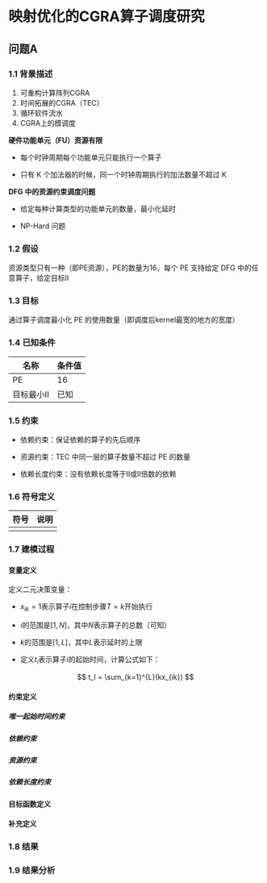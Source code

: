 # 映射优化的CGRA算子调度研究

## 问题A

###	1.1 背景描述

1. 可重构计算阵列CGRA
2. 时间拓展的CGRA（TEC）
3. 循环软件流水
4. CGRA上的模调度





**硬件功能单元（FU）资源有限**

- 每个时钟周期每个功能单元只能执行一个算子

- 只有 K 个加法器的时候，同一个时钟周期执行的加法数量不超过 K

**DFG 中的资源约束调度问题**

- 给定每种计算类型的功能单元的数量，最小化延时

- NP-Hard 问题





### 1.2 假设

资源类型只有一种（即PE资源），PE的数量为16，每个 PE 支持给定 DFG 中的任意算子，给定目标II



###	1.3 目标

通过算子调度最小化 PE 的使用数量（即调度后kernel最宽的地方的宽度）



###	1.4 已知条件

| 名称      | 条件值 |
| --------- | ------ |
| PE        | 16     |
| 目标最小Ⅱ | 已知   |




###	1.5 约束

- 依赖约束：保证依赖的算子的先后顺序

- 资源约束：TEC 中同一层的算子数量不超过 PE 的数量

- 依赖长度约束：没有依赖长度等于II或II倍数的依赖



###	1.6	符号定义

| 符号 | 说明 |
| ---- | ---- |
|      |      |



###	1.7 建模过程

####	变量定义

定义二元决策变量：

- $x_{ik}=1$表示算子$i$在控制步骤$T=k$开始执行
- $i$的范围是$[1, N]$，其中$N$表示算子的总数（可知）
- $k$的范围是$[1, L]$，其中$L$表示延时的上限

- 定义$t_i$表示算子$i$的起始时间，计算公式如下：

$$
t_I = \sum_{k=1}^{L}(kx_{ik})
$$





####	约束定义

##### 唯一起始时间约束



#####	依赖约束



#####	资源约束



#####	依赖长度约束





####	目标函数定义



####	补充定义



###	1.8 结果



###	1.9 结果分析







